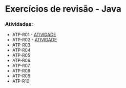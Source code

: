 <h1>Exercícios de revisão - Java</h1>
<h3>Atividades:</h3>
 
<ul>
  <li>ATP-R01 - <a target="_blank" href="https://docs.google.com/presentation/d/1_5l1sbMIcCcecfbe0KIqdhuuggyboJONEi9Ss-1z1BM/edit?usp=sharing">ATIVIDADE</a></li>
  <li>ATP-R02 - <a target="_blank" href="https://docs.google.com/presentation/d/1g0dMAuPwDqkZC_bob6m2UCzdy4vZalMrY9X2SW7cxHo/edit?usp=sharing">ATIVIDADE</a></li>
  <li>ATP-R03</li>
  <li>ATP-R04</li>
  <li>ATP-R05</li>
  <li>ATP-R06</li>
  <li>ATP-R07</li>
  <li>ATP-R08</li>
  <li>ATP-R09</li>
  <li>ATP-R10</li>
</ul>
